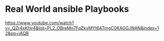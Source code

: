 # Real World ansible Playbooks

https://www.youtube.com/watch?v=_QZr4xKhir4&list=PL2_OBreMn7FqZkvMYt6ATmgC0KAGGJNAN&index=12&pp=iAQB